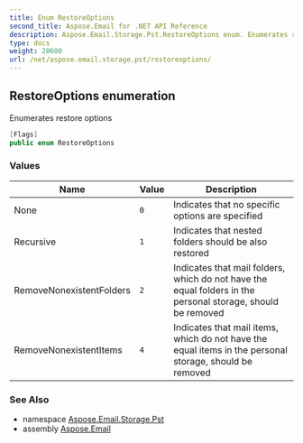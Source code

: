 ```yaml
---
title: Enum RestoreOptions
second_title: Aspose.Email for .NET API Reference
description: Aspose.Email.Storage.Pst.RestoreOptions enum. Enumerates restore options
type: docs
weight: 20600
url: /net/aspose.email.storage.pst/restoreoptions/
---
```

## RestoreOptions enumeration

Enumerates restore options

```csharp
[Flags]
public enum RestoreOptions
```

### Values

| Name | Value | Description |
| --- | --- | --- |
| None | `0` | Indicates that no specific options are specified |
| Recursive | `1` | Indicates that nested folders should be also restored |
| RemoveNonexistentFolders | `2` | Indicates that mail folders, which do not have the equal folders in the personal storage, should be removed |
| RemoveNonexistentItems | `4` | Indicates that mail items, which do not have the equal items in the personal storage, should be removed |

### See Also

* namespace [Aspose.Email.Storage.Pst](../../aspose.email.storage.pst/)
* assembly [Aspose.Email](../../)


